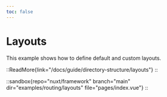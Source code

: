 ```yaml
---
toc: false
---
```


# Layouts

This example shows how to define default and custom layouts.

::ReadMore{link="/docs/guide/directory-structure/layouts"}
::

::sandbox{repo="nuxt/framework" branch="main" dir="examples/routing/layouts" file="pages/index.vue"}
::

